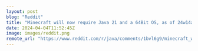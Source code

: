 ```yaml
---
layout: post
blog: "Reddit"
title: "Minecraft will now require Java 21 and a 64Bit OS, as of 24w14a"
date: 2024-04-04T11:52:45Z
image: images/reddit.png
remote_url: "https://www.reddit.com/r/java/comments/1bvl6g9/minecraft_will_now_require_java_21_and_a_64bit_os/"
---
```

